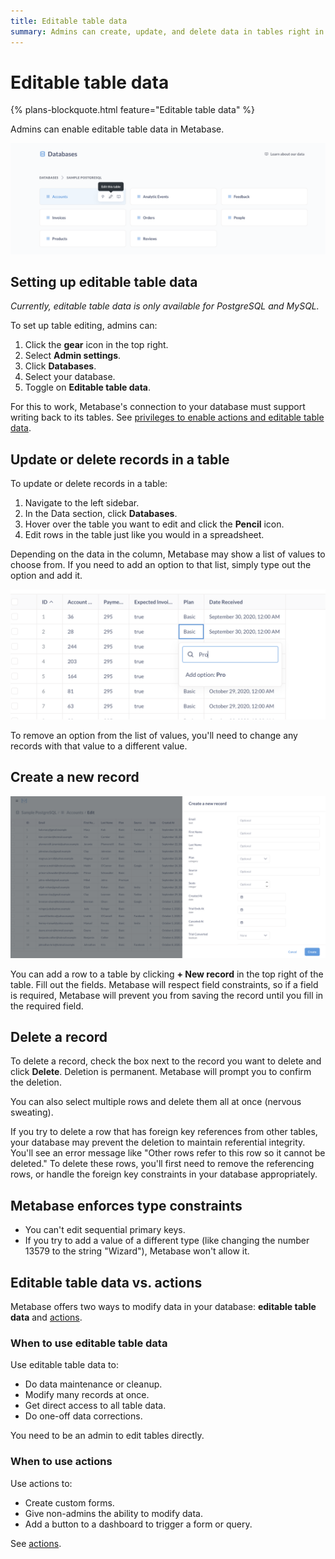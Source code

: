 ```yaml
---
title: Editable table data
summary: Admins can create, update, and delete data in tables right in Metabase.
---
```


# Editable table data

{% plans-blockquote.html feature="Editable table data"  %}

Admins can enable editable table data in Metabase.

![Edit table](./images/edit-table.png)

## Setting up editable table data

_Currently, editable table data is only available for PostgreSQL and MySQL._

To set up table editing, admins can:

1. Click the **gear** icon in the top right.
2. Select **Admin settings**.
3. Click **Databases**.
4. Select your database.
5. Toggle on **Editable table data**.

For this to work, Metabase's connection to your database must support writing back to its tables. See [privileges to enable actions and editable table data](../databases/users-roles-privileges.md#privileges-to-enable-actions-and-editable-table-data).

## Update or delete records in a table

To update or delete records in a table:

1. Navigate to the left sidebar.
2. In the Data section, click **Databases**.
3. Hover over the table you want to edit and click the **Pencil** icon.
4. Edit rows in the table just like you would in a spreadsheet.

Depending on the data in the column, Metabase may show a list of values to choose from. If you need to add an option to that list, simply type out the option and add it.

![Add option](./images/add-option.png)

To remove an option from the list of values, you'll need to change any records with that value to a different value.

## Create a new record

![Create new record](./images/create-new-record.png)

You can add a row to a table by clicking **+ New record** in the top right of the table. Fill out the fields. Metabase will respect field constraints, so if a field is required, Metabase will prevent you from saving the record until you fill in the required field.

## Delete a record

To delete a record, check the box next to the record you want to delete and click **Delete**. Deletion is permanent. Metabase will prompt you to confirm the deletion.

You can also select multiple rows and delete them all at once (nervous sweating).

If you try to delete a row that has foreign key references from other tables, your database may prevent the deletion to maintain referential integrity. You'll see an error message like "Other rows refer to this row so it cannot be deleted." To delete these rows, you'll first need to remove the referencing rows, or handle the foreign key constraints in your database appropriately.

## Metabase enforces type constraints

- You can't edit sequential primary keys.
- If you try to add a value of a different type (like changing the number 13579 to the string "Wizard"), Metabase won't allow it.

## Editable table data vs. actions

Metabase offers two ways to modify data in your database: **editable table data** and [actions](../actions/introduction.md).

###  When to use editable table data

Use editable table data to:

- Do data maintenance or cleanup.
- Modify many records at once.
- Get direct access to all table data.
- Do one-off data corrections.

You need to be an admin to edit tables directly.

### When to use actions

Use actions to:

- Create custom forms.
- Give non-admins the ability to modify data.
- Add a button to a dashboard to trigger a form or query.

See [actions](../actions/introduction.md).